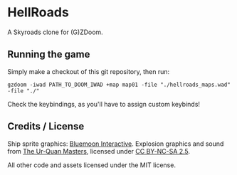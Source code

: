 # HellRoads

A Skyroads clone for (G)ZDoom.

## Running the game

Simply make a checkout of this git repository, then run:

`gzdoom -iwad PATH_TO_DOOM_IWAD +map map01 -file "./hellroads_maps.wad" -file "./"`

Check the keybindings, as you'll have to assign custom keybinds!

## Credits / License

Ship sprite graphics: [Bluemoon Interactive](http://www.bluemoon.ee/history/skyroads/).
Explosion graphics and sound from [The Ur-Quan Masters](http://sc2.sourceforge.net/), licensed under [CC BY-NC-SA 2.5](https://creativecommons.org/licenses/by-nc-sa/2.5/).

All other code and assets licensed under the MIT license.
